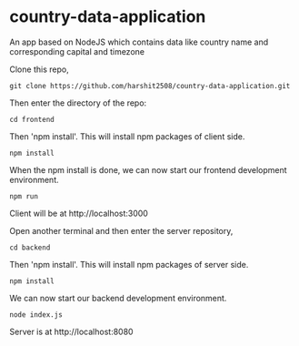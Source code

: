 # country-data-application
An app based on NodeJS which contains data like country name and corresponding capital and timezone

Clone this repo,
```
git clone https://github.com/harshit2508/country-data-application.git
```
Then enter the directory of the repo:
```
cd frontend 
```
Then 'npm install'. This will install npm packages of client side.
```
npm install 
```
When the npm install is done, we can now start our frontend development environment.
```
npm run 
```
Client will be at http://localhost:3000

Open another terminal and then enter the server repository,
```
cd backend 
```
Then 'npm install'. This will install npm packages of server side.
```
npm install 
```
We can now start our backend development environment.
```
node index.js 
```
Server is at http://localhost:8080
